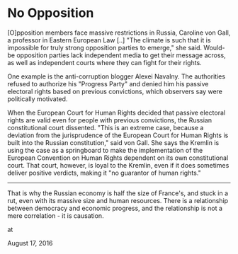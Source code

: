 # No Opposition
[O]pposition members face massive restrictions in Russia, Caroline von Gall, a professor in Eastern European Law [..] "The climate is such that it is impossible for truly strong opposition parties to emerge," she said. Would-be opposition parties lack independent media to get their message across, as well as independent courts where they can fight for their rights.

One example is the anti-corruption blogger Alexei Navalny. The authorities refused to authorize his "Progress Party" and denied him his passive electoral rights based on previous convictions, which observers say were politically motivated.

When the European Court for Human Rights decided that passive electoral rights are valid even for people with previous convictions, the Russian constitutional court dissented. "This is an extreme case, because a deviation from the jurisprudence of the European Court for Human Rights is built into the Russian constitution," said von Gall. She says the Kremlin is using the case as a springboard to make the implementation of the European Convention on Human Rights dependent on its own constitutional court. That court, however, is loyal to the Kremlin, even if it does sometimes deliver positive verdicts, making it "no guarantor of human rights."



----



That is why the Russian economy is half the size of France's, and stuck in a rut, even with its massive size and human resources. There is a relationship between democracy and economic progress, and the relationship is not a mere correlation - it is causation.










at

August 17, 2016















